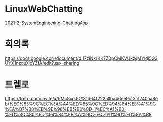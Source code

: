 # LinuxWebChatting
2021-2-SystemEngineering-ChattingApp

# 회의록
https://docs.google.com/document/d/17zlNkrKK7ZQpCMKVUkzqMYldj5G3UYX1nzduXloYZfA/edit?usp=sharing

# 트렐로
https://trello.com/invite/b/RMc8xoJO/f31d64f22258ba46ee9cf3b1240aa8eb/%EC%8B%9C%EC%8A%A4%ED%85%9C%ED%94%84%EB%A1%9C%EA%B7%B8%EB%9E%98%EB%B0%8D-1%EC%A1%B0-%ED%8C%80%ED%94%84%EB%A1%9C%EC%A0%9D%ED%8A%B8
